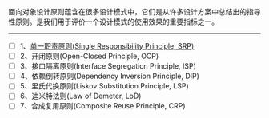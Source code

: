 面向对象设计原则蕴含在很多设计模式中，它们是从许多设计方案中总结出的指导性原则。是我们用于评价一个设计模式的使用效果的重要指标之一。

---  
- [ ] 1、[单一职责原则(Single Responsibility Principle, SRP)](https://github.com/HappyTeam2018/DesignPattern/blob/master/单一职责.md)
- [ ] 2、开闭原则(Open-Closed Principle, OCP)
- [ ] 3、接口隔离原则(Interface  Segregation Principle, ISP)
- [ ] 4、依赖倒转原则(Dependency Inversion  Principle, DIP)
- [ ] 5、里氏代换原则(Liskov Substitution Principle, LSP)
- [ ] 6、迪米特法则(Law of  Demeter, LoD)
- [ ] 7、合成复用原则(Composite Reuse Principle, CRP)
